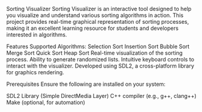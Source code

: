 Sorting Visualizer
Sorting Visualizer is an interactive tool designed to help you visualize and understand various sorting algorithms in action. This project provides real-time graphical representation of sorting processes, making it an excellent learning resource for students and developers interested in algorithms.

Features
Supported Algorithms:
 Selection Sort
 Insertion Sort
 Bubble Sort
 Merge Sort
 Quick Sort
 Heap Sort
Real-time visualization of the sorting process.
Ability to generate randomized lists.
Intuitive keyboard controls to interact with the visualizer.
Developed using SDL2, a cross-platform library for graphics rendering.


Prerequisites
 Ensure the following are installed on your system:

  SDL2 Library (Simple DirectMedia Layer)
  C++ compiler (e.g., g++, clang++)
  Make (optional, for automation)
